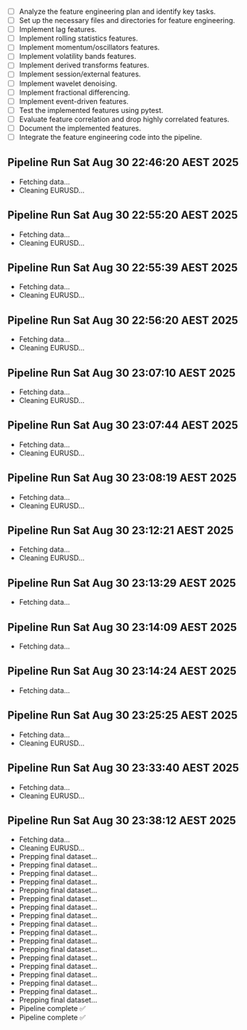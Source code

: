 - [ ] Analyze the feature engineering plan and identify key tasks.
- [ ] Set up the necessary files and directories for feature engineering.
- [ ] Implement lag features.
- [ ] Implement rolling statistics features.
- [ ] Implement momentum/oscillators features.
- [ ] Implement volatility bands features.
- [ ] Implement derived transforms features.
- [ ] Implement session/external features.
- [ ] Implement wavelet denoising.
- [ ] Implement fractional differencing.
- [ ] Implement event-driven features.
- [ ] Test the implemented features using pytest.
- [ ] Evaluate feature correlation and drop highly correlated features.
- [ ] Document the implemented features.
- [ ] Integrate the feature engineering code into the pipeline.
## Pipeline Run Sat Aug 30 22:46:20 AEST 2025
- Fetching data...
- Cleaning EURUSD...
## Pipeline Run Sat Aug 30 22:55:20 AEST 2025
- Fetching data...
- Cleaning EURUSD...
## Pipeline Run Sat Aug 30 22:55:39 AEST 2025
- Fetching data...
- Cleaning EURUSD...
## Pipeline Run Sat Aug 30 22:56:20 AEST 2025
- Fetching data...
- Cleaning EURUSD...
## Pipeline Run Sat Aug 30 23:07:10 AEST 2025
- Fetching data...
- Cleaning EURUSD...
## Pipeline Run Sat Aug 30 23:07:44 AEST 2025
- Fetching data...
- Cleaning EURUSD...
## Pipeline Run Sat Aug 30 23:08:19 AEST 2025
- Fetching data...
- Cleaning EURUSD...
## Pipeline Run Sat Aug 30 23:12:21 AEST 2025
- Fetching data...
- Cleaning EURUSD...
## Pipeline Run Sat Aug 30 23:13:29 AEST 2025
- Fetching data...
## Pipeline Run Sat Aug 30 23:14:09 AEST 2025
- Fetching data...
## Pipeline Run Sat Aug 30 23:14:24 AEST 2025
- Fetching data...
## Pipeline Run Sat Aug 30 23:25:25 AEST 2025
- Fetching data...
- Cleaning EURUSD...
## Pipeline Run Sat Aug 30 23:33:40 AEST 2025
- Fetching data...
- Cleaning EURUSD...
## Pipeline Run Sat Aug 30 23:38:12 AEST 2025
- Fetching data...
- Cleaning EURUSD...
- Prepping final dataset...
- Prepping final dataset...
- Prepping final dataset...
- Prepping final dataset...
- Prepping final dataset...
- Prepping final dataset...
- Prepping final dataset...
- Prepping final dataset...
- Prepping final dataset...
- Prepping final dataset...
- Prepping final dataset...
- Prepping final dataset...
- Prepping final dataset...
- Prepping final dataset...
- Prepping final dataset...
- Prepping final dataset...
- Prepping final dataset...
- Prepping final dataset...
- Pipeline complete ✅
- Pipeline complete ✅
